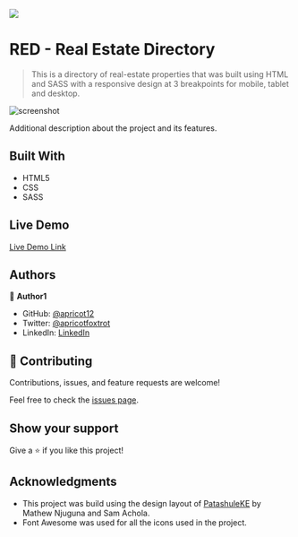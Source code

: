 ![](https://img.shields.io/badge/Microverse-blueviolet)

# RED - Real Estate Directory

> This is a directory of real-estate properties that was built using HTML and SASS with a responsive design at 3 breakpoints for mobile, tablet and desktop.

![screenshot](assets/imgs/screenshot.png)

Additional description about the project and its features.

## Built With

- HTML5
- CSS
- SASS

## Live Demo

[Live Demo Link](https://apricot12.github.io/HTML-CSS-Capstone-/)

## Authors

👤 **Author1**

- GitHub: [@apricot12](https://github.com/apricot12)
- Twitter: [@apricotfoxtrot](apricotfoxtrot)
- LinkedIn: [LinkedIn](https://www.linkedin.com/in/aprikot-web/)


## 🤝 Contributing

Contributions, issues, and feature requests are welcome!

Feel free to check the [issues page](issues/).

## Show your support

Give a ⭐️ if you like this project!

## Acknowledgments

- This project was build using the design layout of [PatashuleKE](https://www.linkedin.com/in/aprikot-web/) by Mathew Njuguna and Sam Achola.
- Font Awesome was used for all the icons used in the project.

